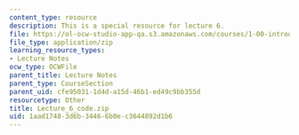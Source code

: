 ```yaml
---
content_type: resource
description: This is a special resource for lecture 6.
file: https://ol-ocw-studio-app-qa.s3.amazonaws.com/courses/1-00-introduction-to-computers-and-engineering-problem-solving-spring-2012/1aad17483d6b34466b0ec3644892d1b6_Lecture_6_code.zip
file_type: application/zip
learning_resource_types:
- Lecture Notes
ocw_type: OCWFile
parent_title: Lecture Notes
parent_type: CourseSection
parent_uid: cfe95031-1d4d-a15d-46b1-ed49c9bb355d
resourcetype: Other
title: Lecture_6_code.zip
uid: 1aad1748-3d6b-3446-6b0e-c3644892d1b6
---
```

